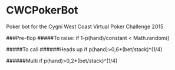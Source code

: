 # CWCPokerBot
Poker bot for the Cygni West Coast Virtual Poker Challenge 2015

###Pre-flop
#####To raise:
if 1-p(hand)/constant < Math.random()

#####To call
######Heads up
if p(hand)>0,6*(bet/stack)^(1/4)

######Multi
if p(hand)>0,2*(bet/stack)^(1/4)
